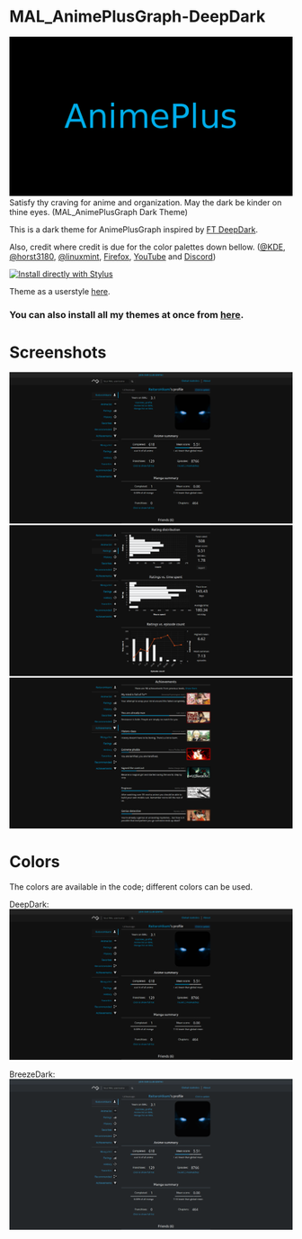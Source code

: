 # MAL_AnimePlusGraph-DeepDark
![alt tag](https://raw.githubusercontent.com/RaitaroH/MAL_AnimePlusGraph-DeepDark/master/Images/AnimePlus%20-%20DeepDark.png)
Satisfy thy craving for anime and organization. May the dark be kinder on thine eyes. (MAL_AnimePlusGraph Dark Theme)

This is a dark theme for AnimePlusGraph inspired by [FT DeepDark](https://addons.mozilla.org/en-US/firefox/addon/ft-deepdark/?src=search). 

Also, credit where credit is due for the color palettes down bellow. ([@KDE](https://github.com/KDE), [@horst3180](https://github.com/horst3180), [@linuxmint](https://github.com/linuxmint), [Firefox](https://www.mozilla.org/en-US/firefox/new/), [YouTube](https://www.youtube.com/) and [Discord](https://discordapp.com/))


[![Install directly with Stylus](https://img.shields.io/badge/Install%20directly%20with-Stylus-285959.svg)](https://raw.githubusercontent.com/RaitaroH/MAL_AnimePlusGraph-DeepDark/master/MAL_AnimePlusGraphDeepDark.user.css)

Theme as a userstyle [here](https://openusercss.org/theme/5a698cfab57fc10b000e1112).

### **You can also install all my themes at once from [here](https://github.com/RaitaroH/Import-All-Deepdark).**


# Screenshots
![alt tag](https://raw.githubusercontent.com/RaitaroH/MAL_AnimePlusGraph-DeepDark/master/Images/MainPage.png)
![alt tag](https://raw.githubusercontent.com/RaitaroH/MAL_AnimePlusGraph-DeepDark/master/Images/Ratings.png)
![alt tag](https://raw.githubusercontent.com/RaitaroH/MAL_AnimePlusGraph-DeepDark/master/Images/Achievements.png)

# Colors 
The colors are available in the code; different colors can be used.

DeepDark:
![alt tag](https://raw.githubusercontent.com/RaitaroH/MAL_AnimePlusGraph-DeepDark/master/Images/MainPage.png)

BreezeDark:
![alt tag](https://raw.githubusercontent.com/RaitaroH/MAL_AnimePlusGraph-DeepDark/master/Images/BreezeDark.png)

